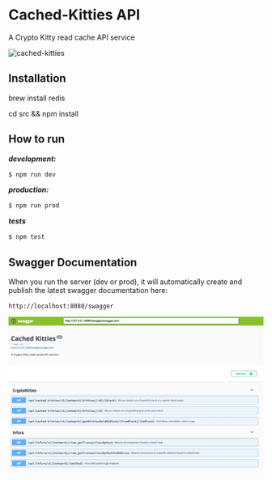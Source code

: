 # Cached-Kitties API
A Crypto Kitty read cache API service

![cached-kitties](https://raw.githubusercontent.com/jrhea/cached-kitties/master/docs/cached-kitties.gif)

## Installation

brew install redis

cd src && npm install

## How to run

***development:***
```bash
$ npm run dev
```

***production:***
```bash
$ npm run prod
```

***tests***
```bash
$ npm test
```
## Swagger Documentation

When you run the server (dev or prod), it will automatically create and publish the latest swagger documentation here:

```
http://localhost:8080/swagger
```

![cached-kitties](https://raw.githubusercontent.com/jrhea/cached-kitties/master/docs/endpoints.jpeg)
